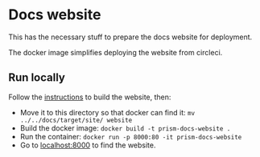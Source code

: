 # Docs website
This has the necessary stuff to prepare the docs website for deployment.

The docker image simplifies deploying the website from circleci.

## Run locally
Follow the [instructions](../../README.md#Website) to build the website, then:
- Move it to this directory so that docker can find it: `mv ../../docs/target/site/ website`
- Build the docker image: `docker build -t prism-docs-website .`
- Run the container: `docker run -p 8000:80 -it prism-docs-website`
- Go to [localhost:8000](http://localhost:8000) to find the website.
